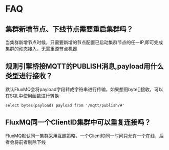# FAQ

## 集群新增节点、下线节点需要重启集群吗？

当集群新增节点时候，只需要新增的节点配置已启动集群节点的任一IP,即可完成集群的动态接入，无需重源节点机器

## 规则引擎桥接MQTT的PUBLISH消息,payload用什么类型进行接收？
默认FluxMQ会将payload字段转成字符串进行传输，如果想用byte[]接收，可以在SQL中使用函数进行转换
```
select bytes(payload) payload from '/mqtt/publish/#'
```
## FluxMQ同一个ClientID集群中可以重复连接吗？

FluxMQ默认同一集群采用互踢策略，一个ClientID同一时间只允许一个在线，后者会将前者剔除下线
